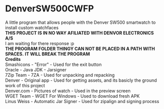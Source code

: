 # DenverSW500CWFP
A little program that allows people with the Denver SW500 smartwatch to install custom watchfaces
<br>
<b>THIS PROJECT IS IN NO WAY AFILIATED WITH DENVOR ELECTRONICS A/S</b>
<br>
I am waiting for there response :p
<br>
<b>THE PROGRAM FOLDER THINGY CAN NOT BE PLACED IN A PATH WITH SPACES.</b>
<b>IT WILL BREAK THE PROGRAM</b>
<br>
<b>Credits</b>
<br>
Smashicons - "Error" - Used for the exit button
<br>
Oracle - Java JDK - Jarsigner
<br>
7Zip Team - 7ZA - Used for unpacking and repacking
<br>
Denver - Original app - Used for getting assets, and its basicly the ground work of this project
<br>
Denver.com - Pictures of watch - Used in the preview screen
<br>
WGET Team - WGET For Windows - Used to download fresh APK
<br>
Linus Weiss - Automatic Jar Signer - Used for zipalign and signing process
